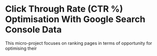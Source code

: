 # Click Through Rate (CTR %) Optimisation With Google Search Console Data

This micro-project focuses on ranking pages in terms of opportunity for optimising their <title> tags / meta-descriptionns.
  
Simply load up the Jupyter Notebook, download 3 months worth of data from Google Search Console and you will be able to use the code.

- - - -

#### Files in this repository:


* [CTR_Optimisation_Code.ipynb](https://github.com/jamesaphoenix/Click_Through_Rate_Optimization_Google_Search_Console/blob/master/CTR_Optimization_Notebook) 
